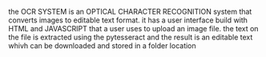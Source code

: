 the OCR SYSTEM is an OPTICAL CHARACTER RECOGNITION system that converts images to editable text format.
it has a user interface build with HTML and JAVASCRIPT that a user uses to upload an image file. the text on the file is extracted using the pytesseract and the result is an editable text whivh can be downloaded and stored in a folder location 
